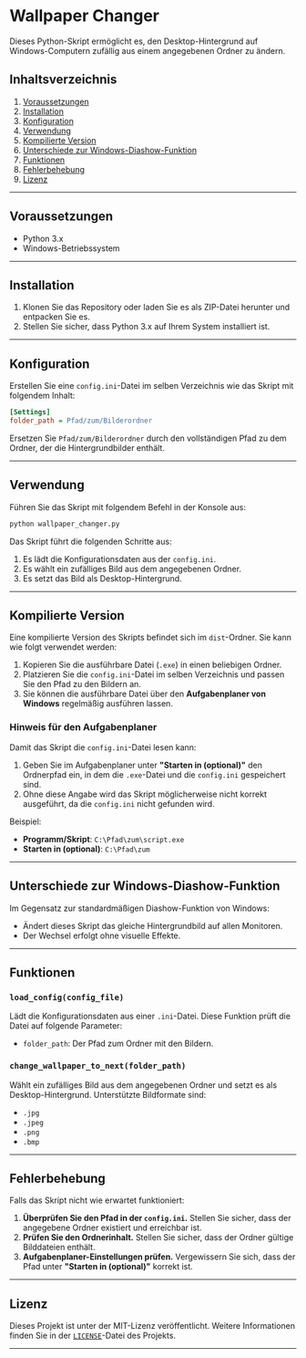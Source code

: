 # Wallpaper Changer

Dieses Python-Skript ermöglicht es, den Desktop-Hintergrund auf Windows-Computern zufällig aus einem angegebenen Ordner zu ändern.

## Inhaltsverzeichnis

1. [Voraussetzungen](#voraussetzungen)
2. [Installation](#installation)
3. [Konfiguration](#konfiguration)
4. [Verwendung](#verwendung)
5. [Kompilierte Version](#kompilierte-version)
6. [Unterschiede zur Windows-Diashow-Funktion](#unterschiede-zur-windows-diashow-funktion)
7. [Funktionen](#funktionen)
8. [Fehlerbehebung](#fehlerbehebung)
9. [Lizenz](#lizenz)

---

## Voraussetzungen

- Python 3.x
- Windows-Betriebssystem

---

## Installation

1. Klonen Sie das Repository oder laden Sie es als ZIP-Datei herunter und entpacken Sie es.
2. Stellen Sie sicher, dass Python 3.x auf Ihrem System installiert ist.

---

## Konfiguration

Erstellen Sie eine `config.ini`-Datei im selben Verzeichnis wie das Skript mit folgendem Inhalt:

```ini
[Settings]
folder_path = Pfad/zum/Bilderordner
```

Ersetzen Sie `Pfad/zum/Bilderordner` durch den vollständigen Pfad zu dem Ordner, der die Hintergrundbilder enthält.

---

## Verwendung

Führen Sie das Skript mit folgendem Befehl in der Konsole aus:

```bash
python wallpaper_changer.py
```

Das Skript führt die folgenden Schritte aus:
1. Es lädt die Konfigurationsdaten aus der `config.ini`.
2. Es wählt ein zufälliges Bild aus dem angegebenen Ordner.
3. Es setzt das Bild als Desktop-Hintergrund.

---

## Kompilierte Version

Eine kompilierte Version des Skripts befindet sich im `dist`-Ordner. Sie kann wie folgt verwendet werden:
1. Kopieren Sie die ausführbare Datei (`.exe`) in einen beliebigen Ordner.
2. Platzieren Sie die `config.ini`-Datei im selben Verzeichnis und passen Sie den Pfad zu den Bildern an.
3. Sie können die ausführbare Datei über den **Aufgabenplaner von Windows** regelmäßig ausführen lassen.

### Hinweis für den Aufgabenplaner

Damit das Skript die `config.ini`-Datei lesen kann:
1. Geben Sie im Aufgabenplaner unter **"Starten in (optional)"** den Ordnerpfad ein, in dem die `.exe`-Datei und die `config.ini` gespeichert sind.
2. Ohne diese Angabe wird das Skript möglicherweise nicht korrekt ausgeführt, da die `config.ini` nicht gefunden wird.

Beispiel:
- **Programm/Skript**: `C:\Pfad\zum\script.exe`
- **Starten in (optional)**: `C:\Pfad\zum`

---

## Unterschiede zur Windows-Diashow-Funktion

Im Gegensatz zur standardmäßigen Diashow-Funktion von Windows:
- Ändert dieses Skript das gleiche Hintergrundbild auf allen Monitoren.
- Der Wechsel erfolgt ohne visuelle Effekte.

---

## Funktionen

### `load_config(config_file)`
Lädt die Konfigurationsdaten aus einer `.ini`-Datei. Diese Funktion prüft die Datei auf folgende Parameter:
- `folder_path`: Der Pfad zum Ordner mit den Bildern.

### `change_wallpaper_to_next(folder_path)`
Wählt ein zufälliges Bild aus dem angegebenen Ordner und setzt es als Desktop-Hintergrund. Unterstützte Bildformate sind:
- `.jpg`
- `.jpeg`
- `.png`
- `.bmp`

---

## Fehlerbehebung

Falls das Skript nicht wie erwartet funktioniert:
1. **Überprüfen Sie den Pfad in der `config.ini`.** 
   Stellen Sie sicher, dass der angegebene Ordner existiert und erreichbar ist.
2. **Prüfen Sie den Ordnerinhalt.** 
   Stellen Sie sicher, dass der Ordner gültige Bilddateien enthält.
3. **Aufgabenplaner-Einstellungen prüfen.** 
   Vergewissern Sie sich, dass der Pfad unter **"Starten in (optional)"** korrekt ist.

---

## Lizenz

Dieses Projekt ist unter der MIT-Lizenz veröffentlicht. Weitere Informationen finden Sie in der [`LICENSE`](./LICENSE)-Datei des Projekts.

---
```